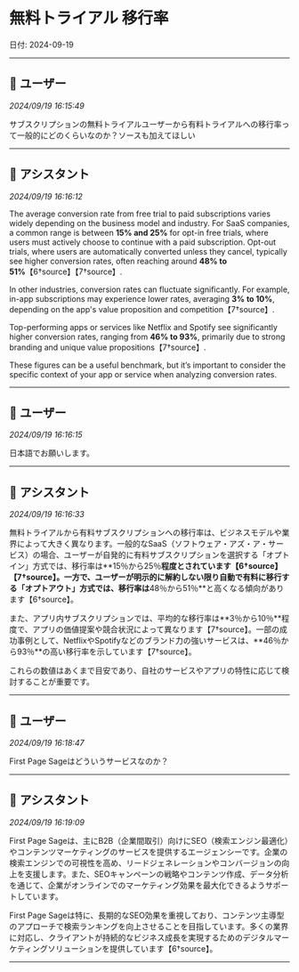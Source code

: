 # 無料トライアル 移行率

日付: 2024-09-19

---

## 👤 ユーザー
*2024/09/19 16:15:49*

サブスクリプションの無料トライアルユーザーから有料トライアルへの移行率って一般的にどのくらいなのか？ソースも加えてほしい

---

## 🤖 アシスタント
*2024/09/19 16:16:12*

The average conversion rate from free trial to paid subscriptions varies widely depending on the business model and industry. For SaaS companies, a common range is between **15% and 25%** for opt-in free trials, where users must actively choose to continue with a paid subscription. Opt-out trials, where users are automatically converted unless they cancel, typically see higher conversion rates, often reaching around **48% to 51%**【6†source】【7†source】.

In other industries, conversion rates can fluctuate significantly. For example, in-app subscriptions may experience lower rates, averaging **3% to 10%**, depending on the app's value proposition and competition【7†source】.

Top-performing apps or services like Netflix and Spotify see significantly higher conversion rates, ranging from **46% to 93%**, primarily due to strong branding and unique value propositions【7†source】.

These figures can be a useful benchmark, but it’s important to consider the specific context of your app or service when analyzing conversion rates.

---

## 👤 ユーザー
*2024/09/19 16:16:15*

日本語でお願いします。

---

## 🤖 アシスタント
*2024/09/19 16:16:33*

無料トライアルから有料サブスクリプションへの移行率は、ビジネスモデルや業界によって大きく異なります。一般的なSaaS（ソフトウェア・アズ・ア・サービス）の場合、ユーザーが自発的に有料サブスクリプションを選択する「オプトイン」方式では、移行率は**15％から25％**程度とされています【6†source】【7†source】。一方で、ユーザーが明示的に解約しない限り自動で有料に移行する「オプトアウト」方式では、移行率は**48％から51％**と高くなる傾向があります【6†source】。

また、アプリ内サブスクリプションでは、平均的な移行率は**3％から10％**程度で、アプリの価値提案や競合状況によって異なります【7†source】。一部の成功事例として、NetflixやSpotifyなどのブランド力の強いサービスは、**46％から93％**の高い移行率を示しています【7†source】。

これらの数値はあくまで目安であり、自社のサービスやアプリの特性に応じて検討することが重要です。

---

## 👤 ユーザー
*2024/09/19 16:18:47*

First Page Sageはどういうサービスなのか？

---

## 🤖 アシスタント
*2024/09/19 16:19:09*

First Page Sageは、主にB2B（企業間取引）向けにSEO（検索エンジン最適化）やコンテンツマーケティングのサービスを提供するエージェンシーです。企業の検索エンジンでの可視性を高め、リードジェネレーションやコンバージョンの向上を支援します。また、SEOキャンペーンの戦略やコンテンツ作成、データ分析を通じて、企業がオンラインでのマーケティング効果を最大化できるようサポートしています。

First Page Sageは特に、長期的なSEO効果を重視しており、コンテンツ主導型のアプローチで検索ランキングを向上させることを目指しています。多くの業界に対応し、クライアントが持続的なビジネス成長を実現するためのデジタルマーケティングソリューションを提供しています【6†source】。

---
